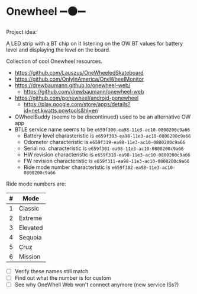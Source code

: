 # Onewheel ➖⚫➖

Project idea:

A LED strip with a BT chip on it listening on the OW BT values for battery level and displaying the level on the board.

Collection of cool Onewheel resources.

- https://github.com/Lauszus/OneWheeledSkateboard
- https://github.com/OnlyInAmerica/OneWheelMonitor
- https://drewbaumann.github.io/onewheel-web/
  - https://github.com/drewbaumann/onewheel-web
- https://github.com/ponewheel/android-ponewheel
  - https://play.google.com/store/apps/details?id=net.kwatts.powtools&hl=en
- OWheelBuddy (seems to be discontinued) used to be an alternative OW app
- BTLE service name seems to be `e659f300-ea98-11e3-ac10-0800200c9a66`
  - Battery level charasteristic is `e659f303-ea98-11e3-ac10-0800200c9a66`
  - Odometer characteristic is `e659f319-ea98-11e3-ac10-0800200c9a66`
  - Serial no. characteristic is `e659f301-ea98-11e3-ac10-0800200c9a66`
  - HW revision characteristic is `e659f318-ea98-11e3-ac10-0800200c9a66`
  - FW revision characteristic is `e659f311-ea98-11e3-ac10-0800200c9a66`
  - Ride mode number characteristic is `e659f302-ea98-11e3-ac10-0800200c9a66`

Ride mode numbers are:

| # | Mode     |
|---|----------|
| 1 | Classic  |
| 2 | Extreme  |
| 3 | Elevated |
| 4 | Sequoia  |
| 5 | Cruz     |
| 6 | Mission  |

- [ ] Verify these names still match
- [ ] Find out what the number is for custom
- [ ] See why OneWhell Web won't connect anymore (new service ISs?)
